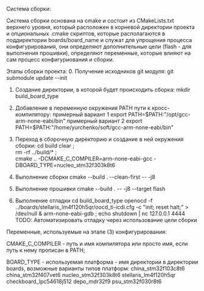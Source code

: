 Система сборки:

Система сборки основана на cmake и состоит из CMakeLists.txt верхнего уровня, который расположен в корневой директории проекта и опциональных .cmake скриптов, которые располагаются в поддиректории boards/board_name и служат для упрощения процесса конфигурирования, они определяют дополнительные цели (flash - для выполнения прошивки), определяют переменные, которые влияют на сам процесс конфигуриования и сборки.

Этапы сборки проекта:
0. Получение исходников git модуля:
	git submodule update --init

1. Создание директории, в которой будет происходить сборка:
	mkdir build_board_type

2. Добавление в переменную окружения PATH пути к кросс-компилятору:
	примерный вариант 1
	export PATH=$PATH:"/opt/gcc-arm-none-eabi/bin"
	примерный вариант 2
	export PATH=$PATH:"/home/yurchenko/soft/gcc-arm-none-eabi/bin"

3. Переход в сборочную директорию и создание в ней окружения сборки:
	cd build
	clear ;\
	rm -rf ../build/* ;\
	cmake .. -DCMAKE_C_COMPILER=arm-none-eabi-gcc -DBOARD_TYPE=nucleo_stm32f303k8t6
	
4. Выполнение сборки
	cmake --build . --clean-first -- -j8

5. Выполнение прошивки
	cmake --build .  -- -j8 --target flash

6. Выполнение отладки
	cd build_board_type
	openocd -f ../boards/stellaris_lm4f120h5qr/oocd_ti-icdi.cfg -c "init; reset halt;" > /dev/null &  arm-none-eabi-gdb ; echo shutdown | nc 127.0.0.1 4444
TODO: Автоматизировать отладку через использование цели сборки

Переменные, используемые на этапе (3) конфигурирования:

CMAKE_C_COMPILER - путь и имя компилятора или просто имя, если путь к нему прописан в PATH;

BOARD_TYPE - используемая платформа - имя директории в директории boards, возможные варианты типов платформ: 
china_stm32f103c8t6
china_stm32f407vet6
nucleo_stm32f303k8t6
stellaris_lm4f120h5qr
checkboard_lpc54618j512
depo_mdr32f9
psu_stm32f030r8t6